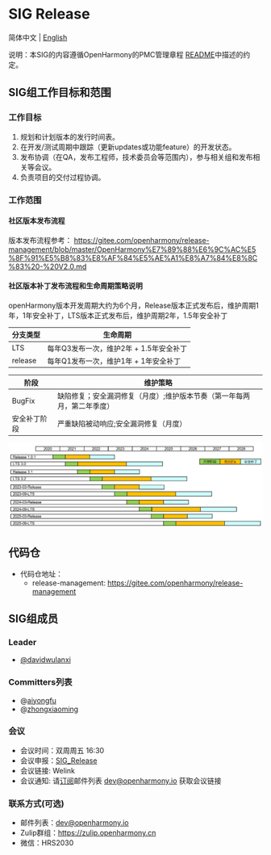 # SIG Release
简体中文 | [English](./sig_release.md)

说明：本SIG的内容遵循OpenHarmony的PMC管理章程 [README](/zh/pmc.md)中描述的约定。

## SIG组工作目标和范围

### 工作目标
1. 规划和计划版本的发行时间表。
2. 在开发/测试周期中跟踪（更新updates或功能feature）的开发状态。
3. 发布协调（在QA，发布工程师，技术委员会等范围内），参与相关组和发布相关等会议。
4. 负责项目的交付过程协调。 

### 工作范围
#### 社区版本发布流程
版本发布流程参考：
https://gitee.com/openharmony/release-management/blob/master/OpenHarmony%E7%89%88%E6%9C%AC%E5%8F%91%E5%B8%83%E8%AF%84%E5%AE%A1%E8%A7%84%E8%8C%83%20-%20V2.0.md

####  社区版本补丁发布流程和生命周期策略说明
 openHarmony版本开发周期大约为6个月，Release版本正式发布后，维护周期1年，1年安全补丁，LTS版本正式发布后，维护周期2年，1.5年安全补丁

| **分支类型** | **生命周期**          |
| ------------ | --------------------- | 
| LTS          | 每年Q3发布一次，维护2年 + 1.5年安全补丁 | 
| release      | 每年Q1发布一次，维护1年 + 1年安全补丁   | 

| **阶段** | **维护策略**          |
| ------------ | --------------------- | 
| BugFix          | 缺陷修复；安全漏洞修复（月度）;维护版本节奏（第一年每两月，第二年季度） | 
| 安全补丁阶段      | 严重缺陷被动响应;安全漏洞修复（月度）   | 

![输入图片说明](./figures/version_lifecycle.png)
  


## 代码仓
- 代码仓地址：
  - release-management:  https://gitee.com/openharmony/release-management

## SIG组成员

### Leader
- [@davidwulanxi](https://gitee.com/davidwulanxi)

### Committers列表
- @[aiyongfu](https://gitee.com/aiyongfu)
- @[zhongxiaoming](https://gitee.com/shermanzhong)

### 会议
 - 会议时间：双周周五 16:30
 - 会议申报：[SIG_Release](https://shimo.im/sheets/KH3tTqXqctGWg3Vj/MODOC)
 - 会议链接: Welink
 - 会议通知: 请[订阅](https://lists.openatom.io/postorius/lists/dev.openharmony.io)邮件列表 dev@openharmony.io 获取会议链接


### 联系方式(可选)

- 邮件列表：dev@openharmony.io
- Zulip群组：https://zulip.openharmony.cn
- 微信：HRS2030
